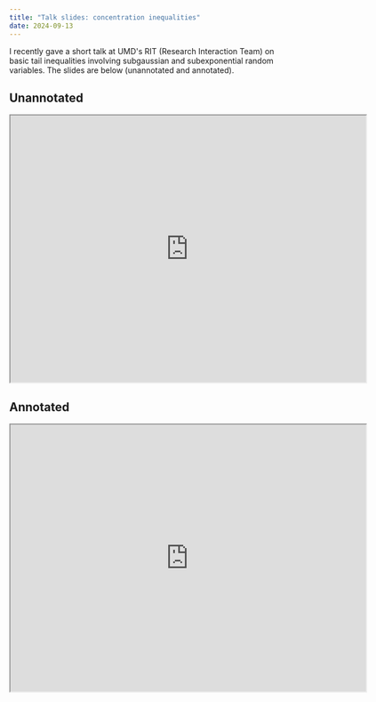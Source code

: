 ```yaml
---
title: "Talk slides: concentration inequalities"
date: 2024-09-13
---
```



<link rel="stylesheet" href="https://cdn.jsdelivr.net/npm/katex@0.12.0/dist/katex.min.css" integrity="sha384-AfEj0r4/OFrOo5t7NnNe46zW/tFgW6x/bCJG8FqQCEo3+Aro6EYUG4+cU+KJWu/X" crossorigin="anonymous">

<!-- The loading of KaTeX is deferred to speed up page rendering -->

<script defer src="https://cdn.jsdelivr.net/npm/katex@0.12.0/dist/katex.min.js" integrity="sha384-g7c+Jr9ZivxKLnZTDUhnkOnsh30B4H0rpLUpJ4jAIKs4fnJI+sEnkvrMWph2EDg4" crossorigin="anonymous"></script>

<!-- To automatically render math in text elements, include the auto-render extension: -->

<script defer src="https://cdn.jsdelivr.net/npm/katex@0.12.0/dist/contrib/auto-render.min.js" integrity="sha384-mll67QQFJfxn0IYznZYonOWZ644AWYC+Pt2cHqMaRhXVrursRwvLnLaebdGIlYNa" crossorigin="anonymous"

    onload="renderMathInElement(document.body);"></script>

I recently gave a short talk at UMD's RIT (Research Interaction Team) on basic tail inequalities involving subgaussian and subexponential random variables. The slides are below (unannotated and annotated).

## Unannotated

<iframe src="https://drive.google.com/file/d/1Eq986GOjphmTzVV_2Su7w3wFBZnNWTz4/preview" width="640" height="480" allow="autoplay"></iframe>

## Annotated

<iframe src="https://drive.google.com/file/d/1eSlwk_Vj7K0E6VnbMBw-o8GdAjG1QdHO/preview" width="640" height="480" allow="autoplay"></iframe>

